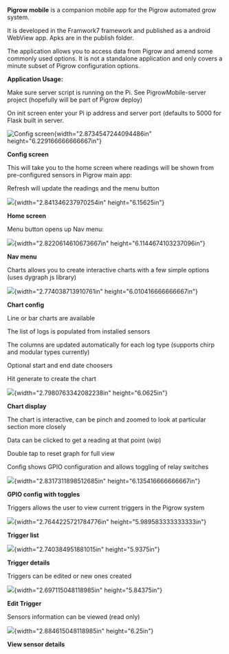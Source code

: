 **Pigrow mobile** is a companion mobile app for the Pigrow automated
grow system.

It is developed in the Framwork7 framework and published as a android
WebView app. Apks are in the publish folder.

The application allows you to access data from Pigrow and amend some
commonly used options. It is not a standalone application and only
covers a minute subset of Pigrow configuration options.

**Application Usage:**

Make sure server script is running on the Pi. See PigrowMobile-server
project (hopefully will be part of Pigrow deploy)

On init screen enter your Pi ip address and server port (defaults to
5000 for Flask built in server.

![Config screen](/../master/PigrowMobile-Client/blob/master/ReadME/chart%20options.jpg?raw=true){width="2.8734547244094486in"
height="6.229166666666667in"}

**Config screen**

This will take you to the home screen where readings will be shown from
pre-configured sensors in Pigrow main app:

Refresh will update the readings and the menu button

![](media/image2.jpeg){width="2.841346237970254in" height="6.15625in"}

**Home screen**

Menu button opens up Nav menu:

![](media/image3.jpeg){width="2.8220614610673667in"
height="6.1144674103237096in"}

**Nav menu**

Charts allows you to create interactive charts with a few simple options
(uses dygraph js library)

![](media/image4.jpeg){width="2.774038713910761in"
height="6.010416666666667in"}

**Chart config**

Line or bar charts are available

The list of logs is populated from installed sensors

The columns are updated automatically for each log type (supports chirp
and modular types currently)

Optional start and end date choosers

Hit generate to create the chart

![](media/image5.jpeg){width="2.7980763342082238in" height="6.0625in"}

**Chart display**

The chart is interactive, can be pinch and zoomed to look at particular
section more closely

Data can be clicked to get a reading at that point (wip)

Double tap to reset graph for full view

Config shows GPIO configuration and allows toggling of relay switches

![](media/image6.jpeg){width="2.8317311898512685in"
height="6.135416666666667in"}

**GPIO config with toggles**

Triggers allows the user to view current triggers in the Pigrow system

![](media/image7.jpeg){width="2.7644225721784776in"
height="5.989583333333333in"}

**Trigger list**

![](media/image8.jpeg){width="2.740384951881015in" height="5.9375in"}

**Trigger details**

Triggers can be edited or new ones created

![](media/image9.jpeg){width="2.697115048118985in" height="5.84375in"}

**Edit Trigger**

Sensors information can be viewed (read only)

![](media/image10.jpeg){width="2.884615048118985in" height="6.25in"}

**View sensor details**
